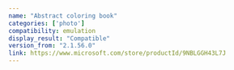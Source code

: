 ```yaml
---
name: "Abstract coloring book"
categories: ['photo']
compatibility: emulation
display_result: "Compatible"
version_from: "2.1.56.0"
link: https://www.microsoft.com/store/productId/9NBLGGH43L7J
---
```

